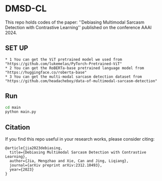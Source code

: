 # DMSD-CL
This repo holds codes of the paper: ''Debiasing Multimodal Sarcasm Detection with Contrastive Learning'' published on the conference AAAI 2024.

## SET UP
```
* 1 You can get the ViT pretrained model we used from "https://github.com/lukemelas/PyTorch-Pretrained-ViT"
* 2 You can get the RoBERTa-base pretrained language model from "https://huggingface.co/roberta-base"
* 3 You can get the multi-modal sarcasm detection dataset from "https://github.com/headacheboy/data-of-multimodal-sarcasm-detection"
```

## Run

```sh
cd main
python main.py
```

## Citation

If you find this repo useful in your research works, please consider citing:

```
@article{jia2023debiasing,
  title={Debiasing Multimodal Sarcasm Detection with Contrastive Learning},
  author={Jia, Mengzhao and Xie, Can and Jing, Liqiang},
  journal={arXiv preprint arXiv:2312.10493},
  year={2023}
}
```
